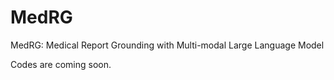 # MedRG
MedRG: Medical Report Grounding with Multi-modal Large Language Model

Codes are coming soon.
